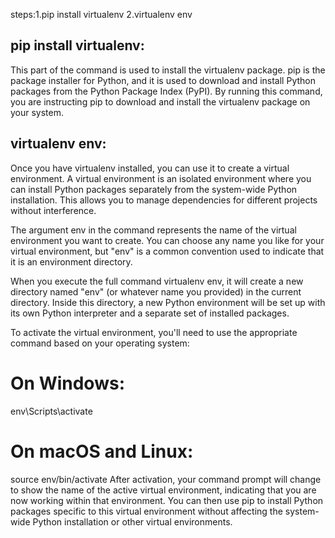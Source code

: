 steps:1.pip install virtualenv
2.virtualenv env
## pip install virtualenv: 
This part of the command is used to install the virtualenv package. pip is the package installer for Python, and it is used to download and install Python packages from the Python Package Index (PyPI). By running this command, you are instructing pip to download and install the virtualenv package on your system.

## virtualenv env: 
Once you have virtualenv installed, you can use it to create a virtual environment. A virtual environment is an isolated environment where you can install Python packages separately from the system-wide Python installation. This allows you to manage dependencies for different projects without interference.

The argument env in the command represents the name of the virtual environment you want to create. You can choose any name you like for your virtual environment, but "env" is a common convention used to indicate that it is an environment directory.

When you execute the full command virtualenv env, it will create a new directory named "env" (or whatever name you provided) in the current directory. Inside this directory, a new Python environment will be set up with its own Python interpreter and a separate set of installed packages.

To activate the virtual environment, you'll need to use the appropriate command based on your operating system:

# On Windows:
env\Scripts\activate
# On macOS and Linux:
source env/bin/activate
After activation, your command prompt will change to show the name of the active virtual environment, indicating that you are now working within that environment. You can then use pip to install Python packages specific to this virtual environment without affecting the system-wide Python installation or other virtual environments.

